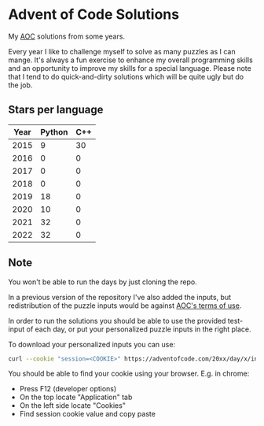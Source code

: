 # Advent of Code Solutions

My [AOC](https://adventofcode.com/) solutions from some years.

Every year I like to challenge myself to solve as many puzzles as I can mange.
It's always a fun exercise to enhance my overall programming skills and an opportunity to improve my skills for a special language.
Please note that I tend to do quick-and-dirty solutions which will be quite ugly but do the job.

## Stars per language

| Year | Python | C++ |
|------|--------|-----|
| 2015 | 9      | 30  |
| 2016 | 0      | 0   |
| 2017 | 0      | 0   |
| 2018 | 0      | 0   |
| 2019 | 18     | 0   |
| 2020 | 10     | 0   |
| 2021 | 32     | 0   |
| 2022 | 32     | 0   |

## Note

You won't be able to run the days by just cloning the repo.

In a previous version of the repository I've also added the inputs, but redistribution of the puzzle inputs would be against [AOC's terms of use](https://www.reddit.com/r/adventofcode/comments/7lesj5/comment/drlt9am/).

In order to run the solutions you should be able to use the provided test-input of each day, or put your personalized puzzle inputs in the right place.

To download your personalized inputs you can use:
```bash
curl --cookie "session=<COOKIE>" https://adventofcode.com/20xx/day/x/input --output dayxx.txt
```

You should be able to find your cookie using your browser.
E.g. in chrome:
* Press F12 (developer options)
* On the top locate "Application" tab
* On the left side locate "Cookies"
* Find session cookie value and copy paste
